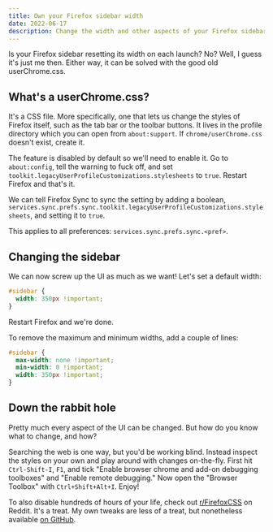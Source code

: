 ```yaml
---
title: Own your Firefox sidebar width
date: 2022-06-17
description: Change the width and other aspects of your Firefox sidebar using userChrome.css.
---
```


Is your Firefox sidebar resetting its width on each launch? No? Well, I guess it's just me then. Either way, it can be solved with the good old userChrome.css. 

## What's a userChrome.css?

It's a CSS file. More specifically, one that lets us change the styles of Firefox itself, such as the tab bar or the toolbar buttons. It lives in the profile directory which you can open from `about:support`. If `chrome/userChrome.css` doesn't exist, create it.

The feature is disabled by default so we'll need to enable it. Go to `about:config`, tell the warning to fuck off, and set `toolkit.legacyUserProfileCustomizations.stylesheets` to `true`. Restart Firefox and that's it. 

We can tell Firefox Sync to sync the setting by adding a boolean, `services.sync.prefs.sync.toolkit.legacyUserProfileCustomizations.stylesheets`, and setting it to `true`.

This applies to all preferences: `services.sync.prefs.sync.<pref>`.

## Changing the sidebar

We can now screw up the UI as much as we want! Let's set a default width:

```css
#sidebar {
  width: 350px !important;
}
```

Restart Firefox and we're done.

To remove the maximum and minimum widths, add a couple of lines:

```css
#sidebar {
  max-width: none !important;
  min-width: 0 !important;
  width: 350px !important;
}
```

## Down the rabbit hole

Pretty much every aspect of the UI can be changed. But how do you know what to change, and how?

Searching the web is one way, but you'd be working blind. Instead inspect the styles on your own and play around with changes on-the-fly. First hit `Ctrl-Shift-I`, `F1`, and tick "Enable browser chrome and add-on debugging toolboxes" and "Enable remote debugging." Now open the "Browser Toolbox" with `Ctrl+Shift+Alt+I`. Enjoy!

To also disable hundreds of hours of your life, check out [r/FirefoxCSS](https://reddit.com/r/FirefoxCSS) on Reddit. It's a treat. My own tweaks are less of a treat, but nonetheless available [on GitHub](https://github.com/dnordstrom/dotfiles/tree/main/config/firefox).
